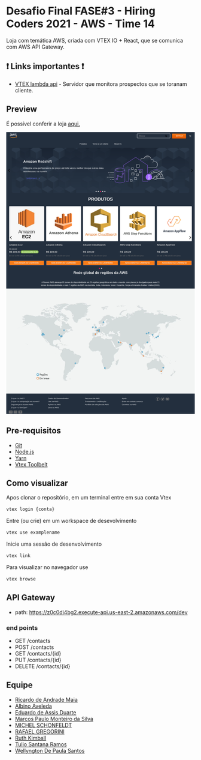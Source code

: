 # Desafio Final FASE#3 - Hiring Coders 2021 - AWS - Time 14

Loja com temática AWS, criada com VTEX IO + React, que se comunica com AWS API Gateway.

## ❗ Links importantes ❗

- [VTEX lambda api](https://github.com/Rafa-gre/VTEX_lambda_api) - Servidor que monitora prospectos que se toranam cliente.

## Preview

É possível conferir a loja [aqui.](https://hiringcoders202114.myvtex.com/)

![aws-store](https://raw.githubusercontent.com/MichelSilvas/vtex-io-aws/master/docs/assets/screencapture-ricardo-hiringcoders202114-myvtex-2021-08-30-17_20_01.png)

## Pre-requisitos
- [Git](https://git-scm.com)
- [Node.js](https://nodejs.org/pt-br/)
- [Yarn](https://classic.yarnpkg.com/)
- [Vtex Toolbelt](https://vtex.io/docs/getting-started/desenvolva-componentes-usando-vtex-io-e-react/2/)

## Como visualizar
Apos clonar o repositório, em um terminal entre em sua conta Vtex
```bash
vtex login {conta}
```
Entre (ou crie) em um workspace de desevolvimento
```bash
vtex use examplename
```
Inicie uma sessão de desenvolvimento
```bash
vtex link
```
Para visualizar no navegador use
```bash
vtex browse
```
## API Gateway
- path: https://z0c0di4bg2.execute-api.us-east-2.amazonaws.com/dev
### end points
- GET /contacts
- POST /contacts
- GET /contacts/{id}
- PUT /contacts/{id}
- DELETE /contacts/{id}

## Equipe
- [Ricardo de Andrade Maia](https://github.com/RicardoAndradeM)
- [Albino Aveleda]()
- [Eduardo de Assis Duarte](https://github.com/edu-duarte)
- [Marcos Paulo Monteiro da Silva]()
- [MICHEL SCHONFELDT](https://github.com/michelsilvas)
- [RAFAEL GREGORINI]()
- [Ruth Kimball]()
- [Tulio Santana Ramos]()
- [Wellyngton De Paula Santos]()
